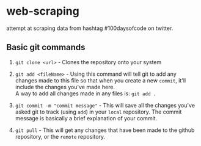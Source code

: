 # web-scraping

attempt at scraping data from hashtag #100daysofcode on twitter.

## Basic git commands

1. `git clone <url>` - Clones the repository onto your system

2. `git add <fileName>` - Using this command will tell git to add any changes made to this file so that when you create a new `commit`, it'll include the changes you've made here.  
  A way to add all changes made in any files is: `git add .`

3. `git commit -m "commit message"` - This will save all the changes you've asked git to track (using `add`) in your `local` repository. The commit message is basically a brief explanation of your commit.

4. `git pull` - This will get any changes that have been made to the github repository, or the `remote` repository.